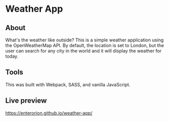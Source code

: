 # Weather App

## About 
What's the weather like outside?
This is a simple weather application using the OpenWeatherMap API. By default, the location is set to London, but the user can 
search for any city in the world and it will display the weather for today. 

## Tools 
This was built with Webpack, SASS, and vanilla JavaScript. 

## Live preview
https://enterorion.github.io/weather-app/
